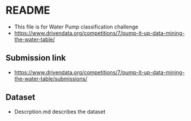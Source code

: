 # README
- This file is for Water Pump classification challenge
- https://www.drivendata.org/competitions/7/pump-it-up-data-mining-the-water-table/

## Submission link
- https://www.drivendata.org/competitions/7/pump-it-up-data-mining-the-water-table/submissions/

## Dataset 
- Descrption.md describes the dataset
